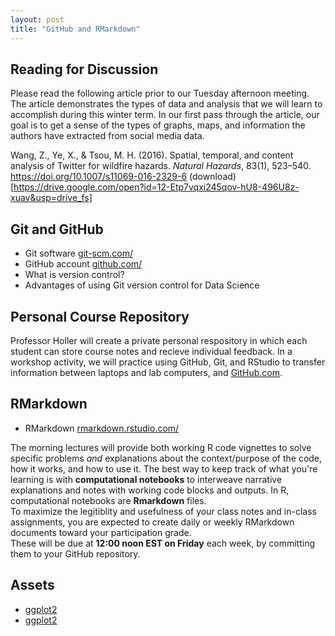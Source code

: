 ```yaml
---
layout: post
title: "GitHub and RMarkdown"
---
```


## Reading for Discussion

Please read the following article prior to our Tuesday afternoon meeting.  
The article demonstrates the types of data and analysis that we will learn to accomplish during this winter term. In our first pass through the article, our goal is to get a sense of the types of graphs, maps, and information the authors have extracted from social media data.

Wang, Z., Ye, X., & Tsou, M. H. (2016). Spatial, temporal, and content analysis of Twitter for wildfire hazards. *Natural Hazards*, 83(1), 523–540. https://doi.org/10.1007/s11069-016-2329-6 (download)[https://drive.google.com/open?id=12-Etp7vqxi245qov-hU8-496U8z-xuav&usp=drive_fs]

## Git and GitHub

- Git software [git-scm.com/](https://git-scm.com/)
- GitHub account [github.com/](https://github.com/)
- What is version control?
- Advantages of using Git version control for Data Science

## Personal Course Repository

Professor Holler will create a private personal respository in which each student can store course notes and recieve individual feedback. In a workshop activity, we will practice using GitHub, Git, and RStudio to transfer information between laptops and lab computers, and [GitHub.com](https://github.com).

## RMarkdown

- RMarkdown [rmarkdown.rstudio.com/](https://rmarkdown.rstudio.com/)

The morning lectures will provide both working R code vignettes to solve specific problems *and* explanations about the context/purpose of the code, how it works, and how to use it.
The best way to keep track of what you're learning is with **computational notebooks** to interweave narrative explanations and notes with working code blocks and outputs. 
In R, computational notebooks are **Rmarkdown** files.  
To maximize the legitiblity and usefulness of your class notes and in-class assignments, you are expected to create daily or weekly RMarkdown documents toward your participation grade.  
These will be due at **12:00 noon EST on Friday** each week, by committing them to your GitHub repository.

## Assets

- [ggplot2]({{site.baseurl}}/assets/ggplot2.pdf)
- [ggplot2]({{site.baseurl}}/assets/rmarkdown.pdf)

